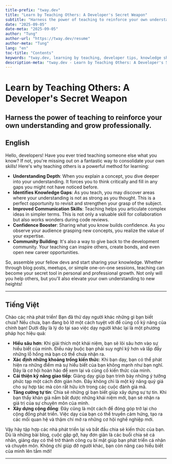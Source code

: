 ```yaml
---
title-prefix: "tway.dev"
title: "Learn by Teaching Others: A Developer's Secret Weapon"
subtitle: "Harness the power of teaching to reinforce your own understanding and grow professionally."
date: "2025-09-05"
date-meta: "2025-09-05"
author: "Tung"
author-url: "https://tway.dev/resume"
author-meta: "Tung"
lang: "en"
toc-title: "Contents"
keywords: "tway.dev, learning by teaching, developer tips, knowledge sharing, professional development"
description-meta: "tway.dev - Learn by Teaching Others: A Developer's Secret Weapon - Harness the power of teaching to reinforce your own understanding and grow professionally."
---
```


# Learn by Teaching Others: A Developer's Secret Weapon
## Harness the power of teaching to reinforce your own understanding and grow professionally.

## English
Hello, developers! Have you ever tried teaching someone else what you know? If not, you're missing out on a fantastic way to consolidate your own skills! Here's why teaching others is a powerful method for learning:

- **Understanding Depth**: When you explain a concept, you dive deeper into your understanding. It forces you to think critically and fill in any gaps you might not have noticed before.
- **Identifies Knowledge Gaps**: As you teach, you may discover areas where your understanding is not as strong as you thought. This is a perfect opportunity to revisit and strengthen your grasp of the subject.
- **Improved Communication Skills**: Teaching helps you articulate complex ideas in simpler terms. This is not only a valuable skill for collaboration but also works wonders during code reviews.
- **Confidence Booster**: Sharing what you know builds confidence. As you observe your audience grasping new concepts, you realize the value of your expertise.
- **Community Building**: It's also a way to give back to the development community. Your teaching can inspire others, create bonds, and even open new career opportunities.

So, assemble your fellow devs and start sharing your knowledge. Whether through blog posts, meetups, or simple one-on-one sessions, teaching can become your secret tool in personal and professional growth. Not only will you help others, but you'll also elevate your own understanding to new heights!

---

## Tiếng Việt
Chào các nhà phát triển! Bạn đã thử dạy người khác những gì bạn biết chưa? Nếu chưa, bạn đang bỏ lỡ một cách tuyệt vời để củng cố kỹ năng của chính bạn! Dưới đây là lý do tại sao việc dạy người khác lại là một phương pháp học hiệu quả:

- **Hiểu sâu hơn**: Khi giải thích một khái niệm, bạn sẽ lõi sâu hơn vào sự hiểu biết của mình. Điều này buộc bạn phải suy nghĩ kỹ hơn và lấp đầy những lỗ hổng mà bạn có thể chưa nhận ra.
- **Xác định những khoảng trống kiến thức**: Khi bạn dạy, bạn có thể phát hiện ra những điểm mà sự hiểu biết của bạn không mạnh như bạn nghĩ. Đây là cơ hội hoàn hảo để xem lại và củng cố kiến thức của mình.
- **Cải thiện kỹ năng giao tiếp**: Giảng dạy giúp bạn trình bày những ý tưởng phức tạp một cách đơn giản hơn. Đây không chỉ là một kỹ năng quý giá cho sự hợp tác mà còn rất hữu ích trong các cuộc đánh giá mã.
- **Tăng cường tự tin**: Chia sẻ những gì bạn biết giúp xây dựng sự tự tin. Khi bạn thấy khán giả nắm bắt được những khái niệm mới, bạn sẽ nhận ra giá trị của sự chuyên môn của mình.
- **Xây dựng cộng đồng**: Đây cũng là một cách để đóng góp trở lại cho cộng đồng phát triển. Việc dạy của bạn có thể truyền cảm hứng, tạo ra các mối quan hệ và thậm chí mở ra những cơ hội nghề nghiệp mới.

Vậy hãy tập hợp các nhà phát triển lại và bắt đầu chia sẻ kiến thức của bạn. Dù là những bài blog, cuộc gặp gỡ, hay đơn giản là các buổi chia sẻ cá nhân, giảng dạy có thể trở thành công cụ bí mật giúp bạn phát triển cá nhân và chuyên môn. Không chỉ giúp đỡ người khác, bạn còn nâng cao hiểu biết của mình lên tầm mới!

---